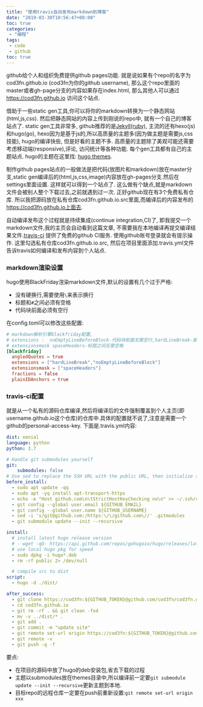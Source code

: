 ```yaml
---
title: "使用travis自动发布markdown到博客"
date: "2019-03-30T10:56:47+08:00"
toc: true
categories:
 - "编程"
tags:
 - code
 - github
toc: true
---
```


github给个人和组织免费提供github pages功能. 就是说如果有个repo的名字为 cod3fn.github.io (cod3fn为你的github username), 那么这个repo里面的master或者gh-page分支的内容如果存在index.html, 那么其他人可以通过 https://cod3fn.github.io 访问这个站点.
<!--more-->
借助于一些static gen工具,你可以将你的markdown转换为一个静态网站(html,js,css). 然后把静态网站的内容上传到刚说的repo中, 就有一个自己的博客站点了. static gen工具非常多, github推荐的是[Jekyll(ruby)](https://www.staticgen.com/), 主流的还有hexo(js)和hugo(go), hexo因为是基于js的,所以高质量的主题多(因为做主题是需要js,css技能), hugo的编译快些, 但是好看的主题不多. 高质量的主题除了美观可能还需要考虑移动端(responsive),评论, 访问统计等各种功能. 每个gen工具都有自己的主题站点. hugo的主题在这里找: [hugo themes](https://themes.gohugo.io/).

制作github pages站点的一般做法是把代码(放图片和markdown)放在master分支,static gen编译后的(html,js,css,image)内容放在gh-pages分支.然后在settings里面设置. 这样就可以得到一个站点了. 这么做有个缺点,就是markdown文件会被别人整个下载过去,之前就遇到过一次. 正好github现在有3个免费私有仓库. 所以我把源码放在私有仓库cod3fn.github.io.src里面,而编译后的内容发布的 https://cod3fn.github.io上面去.

自动编译发布这个过程就是持续集成(continue integration,CI)了, 即我提交一个markdown文件,我的主页会自动看到这篇文章, 不需要我在本地编译再提交编译结果文件.[travis-ci](travis-ci.com) 提供了免费的github CI服务. 使用github账号登录就会有提示操作. 这里勾选私有仓库cod3fn.github.io.src, 然后在项目里面添加.travis.yml文件告诉travis如何编译和发布内容到个人站点.


### markdown渲染设置
hugo使用BlackFriday渲染markdown文件,默认的设置有几个过于严格:
- 没有硬换行,需要使用`\`来表示换行
- 标题和`#`之间必须有空格
- 代码块前面必须有空行

在config.toml可以修改这些配置:

```toml
# markdown解析引擎blackfriday配置, 
# extensions :  noEmptyLineBeforeBlock-代码块前面无需空行,hardLineBreak-换行无需使用backslash
# extensionsmask spaceHeaders-标题之间无需空格
[blackfriday]
  angledQuotes = true
  extensions = ["hardLineBreak","noEmptyLineBeforeBlock"]
  extensionsmask = ["spaceHeaders"]
  fractions = false
  plainIDAnchors = true
```

### travis-ci配置
就是从一个私有的源码仓库编译,然后将编译后的文件强制覆盖到个人主页(即username.github.io这个仓库)的仓库中.具体的配置就不说了,注意是需要一个github的personal-access-key. 下面是.travis.yml内容:

```yaml
dist: xenial
language: python
python: 3.7

# Handle git submodules yourself
git:
    submodules: false
# Use sed to replace the SSH URL with the public URL, then initialize submodules
before_install:
  - sudo apt update -qq
  - sudo apt -yq install apt-transport-https
  - echo -e "Host github.com\n\tStrictHostKeyChecking no\n" >> ~/.ssh/config
  - git config --global user.email ${GITHUB_EMAIL}
  - git config --global user.name ${GITHUB_USERNAME}
  - sed -i 's/git@github.com:/https:\/\/github.com\//' .gitmodules
  - git submodule update --init --recursive

install:
  # install latest hugo release version
  # - wget -qO- https://api.github.com/repos/gohugoio/hugo/releases/latest | sed -r -n '/browser_download_url/{/Linux-64bit.deb/{s@[^:]*:[[:space:]]*"([^"]*)".*@\1@g;p;q}}' | xargs wget
  # use local hugo pkg for speed
  - sudo dpkg -i hugo*.deb
  - rm -rf public 2> /dev/null

  # compile src to dist
script:
  - hugo -d ./dist/

after_success:
  - git clone https://cod3fn:${GITHUB_TOKEN}@github.com/cod3fn/cod3fn.github.io.git
  - cd cod3fn.github.io 
  - git rm -rf . && git clean -fxd 
  - mv -v ../dist/* .
  - git add .
  - git commit -m "update site"
  - git remote set-url origin https://cod3fn:${GITHUB_TOKEN}@github.com/cod3fn/cod3fn.github.io.git
  - git remote -v
  - git push -q -f

```
要点:
- 在项目的源码中放了hugo的deb安装包,省去下载的过程
- 主题以submodules放在themes目录中,所以编译前一定要`git submodule update --init --recursive`更新主题到本地.
- 目标repo的远程仓库一定要在push前重新设置:`git remote set-url origin xxx`
